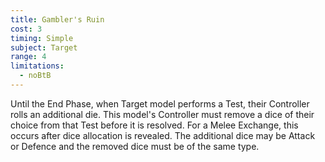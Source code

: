 ```yaml
---
title: Gambler's Ruin
cost: 3
timing: Simple
subject: Target
range: 4
limitations:
  - noBtB
---
```

Until the End Phase, when Target model performs a Test, their Controller rolls an additional die.
This model's Controller must remove a dice of their choice from that Test before it is resolved.
For a Melee Exchange, this occurs after dice allocation is revealed.
The additional dice may be Attack or Defence and the removed dice must be of the same type.